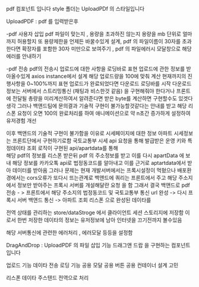 

pdf 컴포넌트 입니다
style 폴더는 UploadPDf 의 스타일입니다 

UploadPDF  : pdf 를 입력받은후

-pdf 사용자 삽입
pdf 파일이 맞는지 ,
용량을 초과하진 않는지 용량을 mb 단위로 얼마까지 허용할지 또 용량제한을 언제든 바꿀수있게 설계,
pdf 의 파일이름이 30자를 초과한다면 확장자를 포함한 30자 미만으로 보여주기 ,
pdf 의 파일에러시 모달창으로 해당에러를 안내하기

-pdf 전송 
pdf의 전송시 업로드에 대한 사항을 로딩바로 표현
업로드에 관한 정보를 받아올수있게 axios instance에서 설계
해당 업로드량을 100에 맞춰 계산 현재까지의 진행사항을 0~100%까지 표현
업로드가 완료되었다면 다운로드 로딩바를 시작 다운로드 정보는
서버에서 스트리밍통신 (채팅과 비스한것 같음) 을 구현해줘야 한다거나
프론트에 전달될 총량을 미리계산하여서 알려준다면 받은 byte를 계산하면 구현할수도 있겟다 생각
그러나 백앤드팀에 문의결과 기술적 구현이 불가능할것같다는 안내를 받고 
해당 리스폰 요청이 오면 100의 완료처리를 하여 애니메이션으로 약 n초간 증가하게 설정하여 유저경험 개선

이후 백앤드의 기술적 구현이 불가함을 이유로 시세페이지에 대한 정보
아파트 시세정보는 프론트단에서 구현하기로함
국토교통부 시세 api 요청을 통해 발급받은 운영 키와 특정데이타 조회 로직이 구현된 api/apartdata를 통해    
 해당 pdf의 정보를 리스폰 받은뒤 pdf 의 주소정보를 받고 이를 다시 apartData 에 보내 해당 정보를 카카오톡  api로 법정동코드를 알아내고 이를 근거로 aptartdata에서 받아 데이터를 받아옴 
 그러나 문제는
현재 개발서버에서는 프록시설정이 먹혔으나 배포환경에서는 cors오류가 또다시 뜨는관계로 백앤드에 쿼리는 프론트에서 주고 해당 주소지에서 정보만 받아주는 프록시 서버를 개설해달란 요청 을 함
그래서 결국 
백앤드로 pdf 전송 - > 
프론트에서 해당 주소지의 법정동코드 및 국토교통부 통신 url 완성 -> 
다시 프록시 서버 백앤드 통신 ->
아파트 조회 리스폰 으로 완성된 데이타를 

전역 상태를 관리하는 store/dataStroge 에서 클라이언트 세션 스토리지에 저장함
이로서 한번 저장한 데이타의 정보는 유저정보에 남아 인터넷을 끄기전까지 볼수있음

해당 서버통신에 관련한 에러처리 , 에러모달 등등을 설정함



DragAndDrop : UploadPDF 의 파일 삽입 기능 드래그앤 드랍 을 구현하는 컴포넌트입니다

업로드 기능
데이타 전송 로딩 기능
공용 모달
공용 버튼
공용 컨테이너 설계 고민

리스폰 데이타 주스탠드 전역으로 처리
